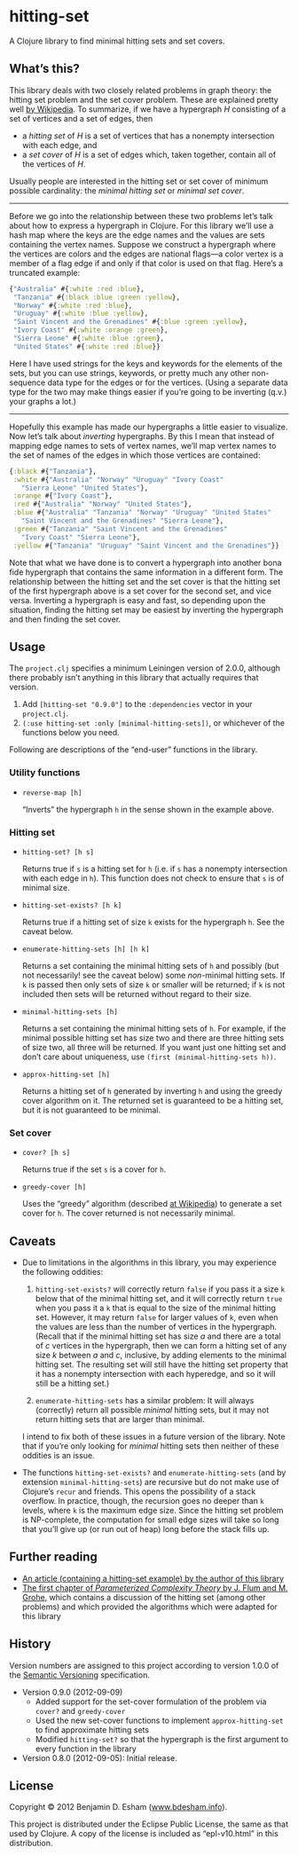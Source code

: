# hitting-set

A Clojure library to find minimal hitting sets and set covers.

## What’s this?

This library deals with two closely related problems in graph theory: the hitting set problem and the set cover problem. These are explained pretty well [by Wikipedia](https://secure.wikimedia.org/wikipedia/en/wiki/Set_cover_problem). To summarize, if we have a hypergraph *H* consisting of a set of vertices and a set of edges, then

* a *hitting set* of *H* is a set of vertices that has a nonempty intersection with each edge, and
* a *set cover* of *H* is a set of edges which, taken together, contain all of the vertices of *H*.

Usually people are interested in the hitting set or set cover of minimum possible cardinality: the *minimal hitting set* or *minimal set cover*.

---

Before we go into the relationship between these two problems let’s talk about how to express a hypergraph in Clojure. For this library we’ll use a hash map where the keys are the edge names and the values are sets containing the vertex names. Suppose we construct a hypergraph where the vertices are colors and the edges are national flags—a color vertex is a member of a flag edge if and only if that color is used on that flag. Here’s a truncated example:

```clj
{"Australia" #{:white :red :blue},
 "Tanzania" #{:black :blue :green :yellow},
 "Norway" #{:white :red :blue},
 "Uruguay" #{:white :blue :yellow},
 "Saint Vincent and the Grenadines" #{:blue :green :yellow},
 "Ivory Coast" #{:white :orange :green},
 "Sierra Leone" #{:white :blue :green},
 "United States" #{:white :red :blue}}
```

Here I have used strings for the keys and keywords for the elements of the sets, but you can use strings, keywords, or pretty much any other non-sequence data type for the edges or for the vertices. (Using a separate data type for the two may make things easier if you’re going to be inverting (q.v.) your graphs a lot.)

---

Hopefully this example has made our hypergraphs a little easier to visualize. Now let’s talk about *inverting* hypergraphs. By this I mean that instead of mapping edge names to sets of vertex names, we’ll map vertex names to the set of names of the edges in which those vertices are contained:

```clj
{:black #{"Tanzania"},
 :white #{"Australia" "Norway" "Uruguay" "Ivory Coast"
   "Sierra Leone" "United States"},
 :orange #{"Ivory Coast"},
 :red #{"Australia" "Norway" "United States"},
 :blue #{"Australia" "Tanzania" "Norway" "Uruguay" "United States"
   "Saint Vincent and the Grenadines" "Sierra Leone"},
 :green #{"Tanzania" "Saint Vincent and the Grenadines"
   "Ivory Coast" "Sierra Leone"},
 :yellow #{"Tanzania" "Uruguay" "Saint Vincent and the Grenadines"}}
```

Note that what we have done is to convert a hypergraph into another bona fide hypergraph that contains the same information in a different form. The relationship between the hitting set and the set cover is that the hitting set of the first hypergraph above is a set cover for the second set, and vice versa. Inverting a hypergraph is easy and fast, so depending upon the situation, finding the hitting set may be easiest by inverting the hypergraph and then finding the set cover.

## Usage

The `project.clj` specifies a minimum Leiningen version of 2.0.0, although there probably isn’t anything in this library that actually requires that version.

1. Add `[hitting-set "0.9.0"]` to the `:dependencies` vector in your `project.clj`.
2. `(:use hitting-set :only [minimal-hitting-sets])`, or whichever of the functions below you need.

Following are descriptions of the “end-user” functions in the library.

### Utility functions

* `reverse-map [h]`

    “Inverts” the hypergraph `h` in the sense shown in the example above.

### Hitting set

* `hitting-set? [h s]`

    Returns true if `s` is a hitting set for `h` (i.e. if `s` has a nonempty intersection with each edge in `h`). This function does not check to ensure that `s` is of minimal size.

* `hitting-set-exists? [h k]`

    Returns true if a hitting set of size `k` exists for the hypergraph `h`. See the caveat below.

* `enumerate-hitting-sets [h] [h k]`

    Returns a set containing the minimal hitting sets of `h` and possibly (but not necessarily! see the caveat below) some *non*-minimal hitting sets. If `k` is passed then only sets of size `k` or smaller will be returned; if `k` is not included then sets will be returned without regard to their size.

* `minimal-hitting-sets [h]`

    Returns a set containing the minimal hitting sets of `h`. For example, if the minimal possible hitting set has size two and there are three hitting sets of size two, all three will be returned. If you want just one hitting set and don’t care about uniqueness, use `(first (minimal-hitting-sets h))`.

* `approx-hitting-set [h]`

    Returns a hitting set of `h` generated by inverting `h` and using the greedy cover algorithm on it. The returned set is guaranteed to be a hitting set, but it is not guaranteed to be minimal.

### Set cover

* `cover? [h s]`

    Returns true if the set `s` is a cover for `h`.

* `greedy-cover [h]`

    Uses the “greedy” algorithm (described [at Wikipedia](http://en.wikipedia.org/wiki/Set_cover_problem#Greedy_algorithm)) to generate a set cover for `h`. The cover returned is not necessarily minimal.

## Caveats

* Due to limitations in the algorithms in this library, you may experience the following oddities:

    1. `hitting-set-exists?` will correctly return `false` if you pass it a size `k` below that of the minimal hitting set, and it will correctly return `true` when you pass it a `k` that is equal to the size of the minimal hitting set. However, it may return `false` for larger values of `k`, even when the values are less than the number of vertices in the hypergraph. (Recall that if the minimal hitting set has size *a* and there are a total of *c* vertices in the hypergraph, then we can form a hitting set of any size *k* between *a* and *c*, inclusive, by adding elements to the minimal hitting set. The resulting set will still have the hitting set property that it has a nonempty intersection with each hyperedge, and so it will still be a hitting set.)

    2. `enumerate-hitting-sets` has a similar problem: It will always (correctly) return all possible *minimal* hitting sets, but it may not return hitting sets that are larger than minimal.

    I intend to fix both of these issues in a future version of the library. Note that if you’re only looking for *minimal* hitting sets then neither of these oddities is an issue.

* The functions `hitting-set-exists?` and `enumerate-hitting-sets` (and by extension `minimal-hitting-sets`) are recursive but do not make use of Clojure’s `recur` and friends. This opens the possibility of a stack overflow. In practice, though, the recursion goes no deeper than `k` levels, where `k` is the maximum edge size. Since the hitting set problem is NP-complete, the computation for small edge sizes will take so long that you’ll give up (or run out of heap) long before the stack fills up.

## Further reading

* [An article (containing a hitting-set example) by the author of this library](http://www.bdesham.info/2012/09/olympic-colors)
* [The first chapter of *Parameterized Complexity Theory* by J. Flum and M. Grohe](http://www2.informatik.hu-berlin.de/~grohe/pub/pkbuch-chap1.pdf), which contains a discussion of the hitting set (among other problems) and which provided the algorithms which were adapted for this library

## History

Version numbers are assigned to this project according to version 1.0.0 of the [Semantic Versioning](http://semver.org/) specification.

* Version 0.9.0 (2012-09-09)
  - Added support for the set-cover formulation of the problem via `cover?` and `greedy-cover`
  - Used the new set-cover functions to implement `approx-hitting-set` to find approximate hitting sets
  - Modified `hitting-set?` so that the hypergraph is the first argument to every function in the library
* Version 0.8.0 (2012-09-05): Initial release.

## License

Copyright © 2012 Benjamin D. Esham (www.bdesham.info).

This project is distributed under the Eclipse Public License, the same as that used by Clojure. A copy of the license is included as “epl-v10.html” in this distribution.
